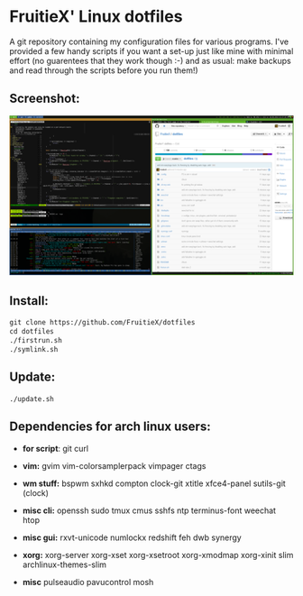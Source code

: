 FruitieX' Linux dotfiles
========================
A git repository containing my configuration files for various programs. I've
provided a few handy scripts if you want a set-up just like mine with minimal
effort (no guarentees that they work though :-) and as usual: make backups and
read through the scripts before you run them!)

Screenshot:
-----------
![Screenshot](/screenshot.png "Screenshot of config in action")

Install:
--------

	git clone https://github.com/FruitieX/dotfiles
	cd dotfiles
	./firstrun.sh
	./symlink.sh

Update:
-------

	./update.sh

Dependencies for arch linux users:
----------------------------------
* **for script**:
	git curl

* **vim:**
	gvim vim-colorsamplerpack vimpager ctags

* **wm stuff:**
	bspwm sxhkd compton clock-git xtitle xfce4-panel sutils-git (clock)

* **misc cli:**
	openssh sudo tmux cmus sshfs ntp terminus-font weechat htop

* **misc gui:**
	rxvt-unicode numlockx redshift feh dwb synergy

* **xorg:**
	xorg-server xorg-xset xorg-xsetroot xorg-xmodmap xorg-xinit slim archlinux-themes-slim

* **misc**
	pulseaudio pavucontrol mosh
